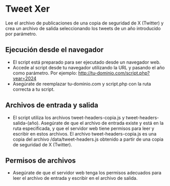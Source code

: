 # Tweet Xer
Lee el archivo de publicaciones de una copia de seguridad de X (Twitter) y crea un archivo de salida seleccionando los tweets de un año introducido por parámetro.
## Ejecución desde el navegador
- El script está preparado para ser ejecutado desde un navegador web.
- Accede al script desde tu navegador utilizando la URL y pasando el año como parámetro. Por ejemplo: http://tu-dominio.com/script.php?year=2024
- Asegúrate de reemplazar tu-dominio.com y script.php con la ruta correcta a tu script.
## Archivos de entrada y salida
- El script utiliza los archivos tweet-headers-copia.js y tweet-headers-salida-(año). Asegúrate de que el archivo de entrada existe y está en la ruta especificada, y que el servidor web tiene permisos para leer y escribir en estos archivos. El archivo tweet-headers-copia.js es una copia del archivo /data/tweet-headers.js obtenido a partir de una copia de seguridad de X (Twitter).
## Permisos de archivos
- Asegúrate de que el servidor web tenga los permisos adecuados para leer el archivo de entrada y escribir en el archivo de salida.


